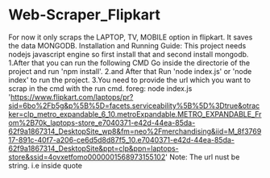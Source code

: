 # Web-Scraper_Flipkart
For now it only scraps the LAPTOP, TV, MOBILE option in flipkart. It saves the data MONGODB.
Installation and Running Guide: This project needs nodejs javascript engine so first install that and second install mongodb.
  1.After that you can run the following CMD Go inside the directorie of the project and run 'npm install'.
  2.and After that Run 'node index.js' or 'node index' to run the project.
  3.You need to provide the url which you want to scrap in the cmd with the run cmd.
  foreg: node index.js 'https://www.flipkart.com/laptops/pr?sid=6bo%2Fb5g&p%5B%5D=facets.serviceability%5B%5D%3Dtrue&otracker=clp_metro_expandable_6_10.metroExpandable.METRO_EXPANDABLE_From%2B70k_laptops-store_e7040371-e42d-44ea-85da-62f9a1867314_DesktopSite_wp8&fm=neo%2Fmerchandising&iid=M_8f376917-891c-40f7-a206-ce6d5d8d87f5_10.e7040371-e42d-44ea-85da-62f9a1867314_DesktopSite&ppt=clp&ppn=laptops-store&ssid=4ovxetfomo0000001568973155102' Note: The url nust be string. i.e inside quote
